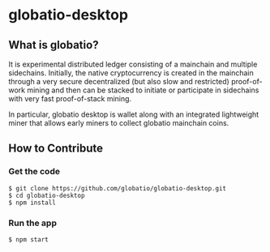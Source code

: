 # globatio-desktop

What is globatio?
----------------

It is experimental distributed ledger consisting of a mainchain and multiple sidechains. Initially, the native cryptocurrency is created in the mainchain through a very secure decentralized (but also slow and restricted) proof-of-work mining and then can be stacked to initiate or participate in sidechains with very fast proof-of-stack mining.

In particular, globatio desktop is wallet along with an integrated lightweight miner that allows early miners to collect globatio mainchain coins.

## How to Contribute

### Get the code

```
$ git clone https://github.com/globatio/globatio-desktop.git
$ cd globatio-desktop
$ npm install
```

### Run the app

```
$ npm start
```
